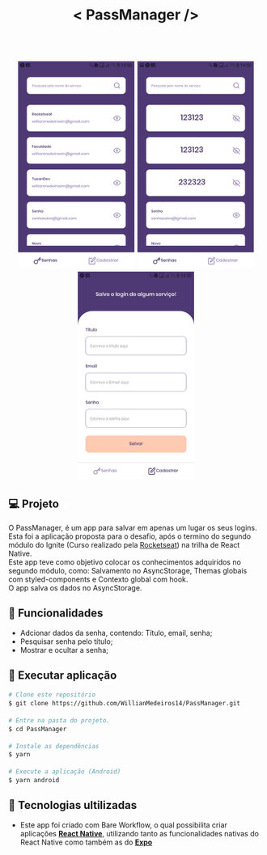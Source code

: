 <h1 align="center">
  < PassManager /><br>
</h1>

<br>

<h1 align="center">
  <img alt="PassManager" title="PassManager" src="assets/img/appImg.jpg" width=230/>
  <img alt="PassManager" title="PassManager" src="assets/img/appImg2.jpg" width=230/>
  <img alt="PassManager" title="PassManager" src="assets/img/appImg3.jpg" width=230/>
</h1>

## 💻 Projeto

O PassManager, é um app para salvar em apenas um lugar os seus logins. Esta foi a aplicação proposta para o desafio, após o termino do segundo módulo do Ignite (Curso realizado pela [Rocketseat](https://rocketseat.com.br/)) na trilha de React Native.<br>
Este app teve como objetivo colocar os conhecimentos adquiridos no segundo módulo, como: Salvamento no AsyncStorage, Themas globais com styled-components e Contexto global com hook.<br>
O app salva os dados no AsyncStorage.

## 💬 Funcionalidades
- Adcionar dados da senha, contendo: Título, email, senha;
- Pesquisar senha pelo título;
- Mostrar e ocultar a senha;

## 🎲 Executar aplicação
```bash
# Clone este repositório
$ git clone https://github.com/WillianMedeiros14/PassManager.git

# Entre na pasta do projeto.
$ cd PassManager

# Instale as dependências
$ yarn

# Execute a aplicação (Android)
$ yarn android

```

## 🚀 Tecnologias ultilizadas

- Este app foi criado com Bare Workflow, o qual possibilita criar aplicações **[React Native](https://reactnative.dev/)**, utilizando tanto as funcionalidades nativas do React Native como também as do **[Expo](https://docs.expo.io)**

